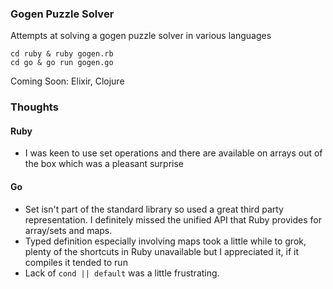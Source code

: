 ### Gogen Puzzle Solver

Attempts at solving a gogen puzzle solver in various languages

    cd ruby & ruby gogen.rb
    cd go & go run gogen.go

Coming Soon: Elixir, Clojure

### Thoughts

#### Ruby

- I was keen to use set operations and there are available on arrays out of the box which was a pleasant surprise

#### Go

- Set isn't part of the standard library so used a great third party representation. I definitely missed the unified API that Ruby provides for array/sets and maps.
- Typed definition especially involving maps took a little while to grok, plenty of the shortcuts in Ruby unavailable but I appreciated it, if it compiles it tended to run
- Lack of `cond || default` was a little frustrating.
